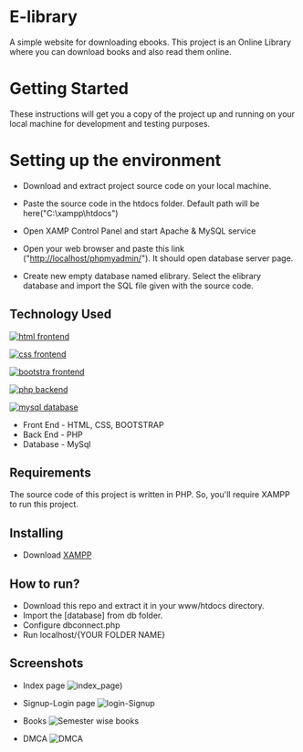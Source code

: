 
# E-library

A simple website for downloading ebooks. This project is an Online Library where you can download books and also read them online.

# Getting Started
 
These instructions will get you a copy of the project up and running on your local machine for development and testing purposes.

# Setting up the environment
 - Download and extract project source code on your local machine.
 - Paste the source code in the htdocs folder. Default path will be here("C:\xampp\htdocs")
 - Open XAMP Control Panel and start Apache & MySQL service

 - Open your web browser and paste this link ("[http://localhost/phpmyadmin/](http://localhost/phpmyadmin/)"). It should open database server page.
 - Create new empty database named elibrary. Select the elibrary database and import the SQL file given with the source code.


## Technology Used
[![html frontend](https://img.shields.io/badge/frontend-html-yellow.svg)](https://opensource.org/licenses/) 

[![css frontend](https://img.shields.io/badge/frontend-css-pink.svg)](http://www.gnu.org/licenses/agpl-3.0)

[![bootstra frontend](https://img.shields.io/badge/frontend-bootstrap-orange.svg)](https://opensource.org/licenses/)

[![php  backend](https://img.shields.io/badge/backend-php-blue.svg)](https://opensource.org/licenses/)

[![mysql database](https://img.shields.io/badge/databse-mysql-black.svg)](https://opensource.org/licenses/)

- Front End - HTML, CSS, BOOTSTRAP
- Back End - PHP
- Database - MySql

## Requirements

The source code of this project is written in PHP. So, you'll require XAMPP to run this project.

## Installing
- Download [XAMPP](http://localhost/phpmyadmin/)


## How to run?
- Download this repo and extract it in your www/htdocs directory.
- Import the [database] from db folder.
- Configure dbconnect.php
- Run localhost/{YOUR FOLDER NAME} 
## Screenshots

- Index page
![index_page](https://user-images.githubusercontent.com/104679743/166982701-67209691-74e7-40d1-981d-c796b03fafa0.jpg))

- Signup-Login page
![login-Signup](https://user-images.githubusercontent.com/104679743/166982916-82f31b1c-9550-4b98-b3f0-9c25295c21fd.png)

- Books
![Semester wise books](https://user-images.githubusercontent.com/104679743/166983021-cfca6d64-b1d1-44e0-8480-b41a399a3d6b.jpg)

- DMCA
![DMCA](https://user-images.githubusercontent.com/104679743/166983524-cbf1e075-c75c-47d6-a764-f166dfa07a94.jpg)



